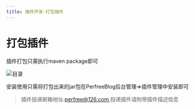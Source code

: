 ```yaml
---
title: 插件开发-打包插件
---
```

# 打包插件
插件打包只需执行maven package即可


![目录](/assets/plugin/package.jpg)


安装使用只需将打包出来的jar包在PerfreeBlog后台管理=>插件管理中安装即可

> 插件投递邮箱地址:perfree@126.com,投递插件请附带插件描述信息